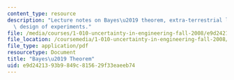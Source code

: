 ```yaml
---
content_type: resource
description: "Lecture notes on Bayes\u2019 theorem, extra-terrestrial life, and the\
  \ design of experiments."
file: /media/courses/1-010-uncertainty-in-engineering-fall-2008/e9d2421393b9849c815629f33eaeeb74_app_03.pdf
file_location: /coursemedia/1-010-uncertainty-in-engineering-fall-2008/e9d2421393b9849c815629f33eaeeb74_app_03.pdf
file_type: application/pdf
resourcetype: Document
title: "Bayes\u2019 Theorem"
uid: e9d24213-93b9-849c-8156-29f33eaeeb74
---
```

